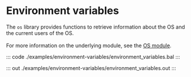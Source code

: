 # Environment variables

The `os` library provides functions to retrieve information about the OS and the current users of the OS.<br/><br/>
For more information on the underlying module,
see the [OS module](https://docs.central.ballerina.io/ballerina/os/latest/).

::: code ./examples/environment-variables/environment_variables.bal :::

::: out ./examples/environment-variables/environment_variables.out :::